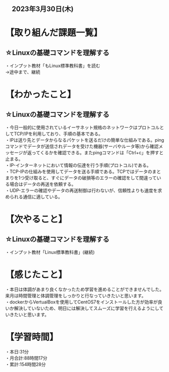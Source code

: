 ## 　2023年3月30日(木)
# 【取り組んだ課題一覧】
## ☆Linuxの基礎コマンドを理解する
・インプット教材「もLinux標準教科書」を読む<br>
→途中まで、継続
# 【わかったこと】
## ☆Linuxの基礎コマンドを理解する
・今日一般的に使用されているイーサネット規格のネットワークはプロトコルとしてTCP/IPを利用しており、手順の基本である。<br>
・IPは送り先とデータからなるパケットを送るだけの簡単な仕組みである。pingコマンドでデータが送信されデータを受けた機器(サーバやルータ等)から確認メッセージが返ってくるかを確認できる。またpingコマンドは「Ctrl+c」を押すと止まる。<br>
・IP-インターネットにおいて情報の伝達を行う手順(プロトコル)である。<br>
・TCP-IPの仕組みを使用してデータを送る手順である。TCPではデータのまとまりを1つ受け取ると、すぐにデータの破損等のエラーの確認をして間違っている場合はデータの再送を依頼する。<br>
・UDP-エラーの確認やデータの再送制御は行わないが、信頼性よりも速度を求められる通信に適している。<br>
# 【次やること】
## ☆Linuxの基礎コマンドを理解する
・インプット教材「Linux標準教科書」(継続)
# 【感じたこと】
・本日は体調があまり良くなかったため学習を進めることができませんでした。来月は時間管理と体調管理をしっかりと行なっていきたいと思います。<br>
・dockerからVertualBoxを使用してCentOS7をインストールした方が効率が良いか解決していないため、明日には解決してスムーズに学習を行えるようにしていきたいと思います。
# 【学習時間】
・本日:31分<br>
・月合計:88時間17分<br>
・累計:154時間28分


